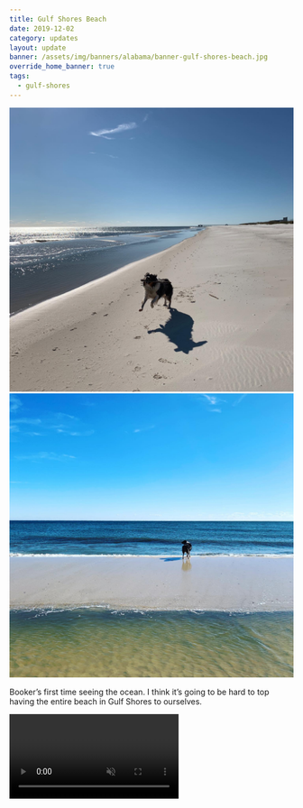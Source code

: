 ```yaml
---
title: Gulf Shores Beach
date: 2019-12-02
category: updates
layout: update
banner: /assets/img/banners/alabama/banner-gulf-shores-beach.jpg
override_home_banner: true
tags:
  - gulf-shores
---
```


<div class="img-slider">
    <img src="/assets/img/updates/alabama/gulf-shores-beach/beach-1.jpg">
    <img src="/assets/img/updates/alabama/gulf-shores-beach/beach-2.jpg">
</div>

<p class="text-center">
    Booker’s first time seeing the ocean. I think it’s going to be hard to top having the entire beach in Gulf Shores to ourselves.
</p>

<video controls muted>
    <source src="/assets/img/updates/alabama/gulf-shores-beach/booker.mp4" type="video/mp4">
</video>
